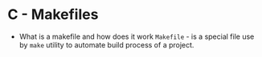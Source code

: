 # C - Makefiles

- What is a makefile and how does it work
`Makefile` - is a special file use by `make` utility to automate build process of a project.

